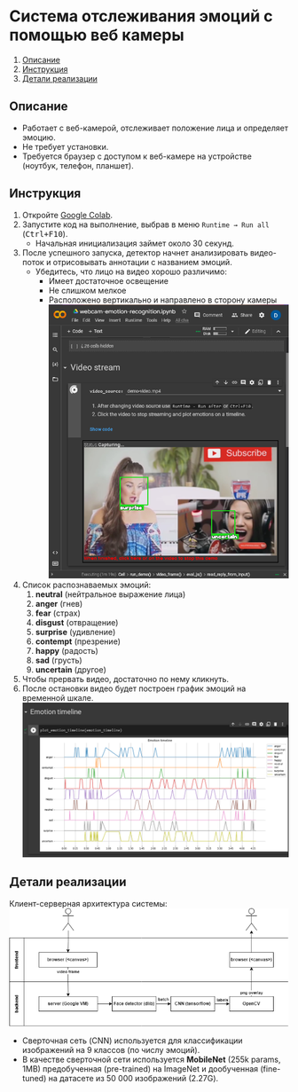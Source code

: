 # Система отслеживания эмоций с помощью веб камеры

1. [Описание](#Описание)
1. [Инструкция](#Инструкция)
1. [Детали реализации](#Детали-реализации)

## Описание

* Работает с веб-камерой, отслеживает положение лица и определяет эмоцию.
* Не требует установки.
* Требуется браузер с доступом к веб-камере на устройстве (ноутбук, телефон, планшет).

## Инструкция

1. Откройте [Google Colab](https://colab.research.google.com/drive/1cvAZvsXXbZHi--QFNJDfTJEGB1JapKvo?usp=sharing).
1. Запустите код на выполнение, выбрав в меню `Runtime → Run all` (<kbd>Ctrl+F10</kbd>).
   * Начальная инициализация займет около 30 секунд.
1. После успешного запуска, детектор начнет анализировать видео-поток и отрисовывать аннотации с названием эмоций.
   * Убедитесь, что лицо на видео хорошо различимо:
     * Имеет достаточное освещение
     * Не слишком мелкое
     * Расположено вертикально и направлено в сторону камеры
     ![screenshot-google-colab](images/image-20220831121615589.png)
1. Список распознаваемых эмоций:
   1. **neutral** (нейтральное выражение лица)
   1. **anger** (гнев)
   1. **fear** (страх)
   1. **disgust** (отвращение)
   1. **surprise** (удивление)
   1. **contempt** (презрение)
   1. **happy** (радость)
   1. **sad** (грусть)
   1. **uncertain** (другое)
2. Чтобы прервать видео, достаточно по нему кликнуть.
3. После остановки видео будет построен график эмоций на временной шкале.
    ![plot-emotions-timeline](images/image-20220831122753508.png)

## Детали реализации

Клиент-серверная архитектура системы:
![scheme-client-server](images/emotion-recognition-scheme.drawio.png)

- Сверточная сеть (CNN) используется для классификации изображений на 9 классов (по числу эмоций).
- В качестве сверточной сети используется **MobileNet** (255k params, 1MB) предобученная (pre-trained) на ImageNet и дообученная (fine-tuned) на датасете из 50 000 изображений (2.27G).

